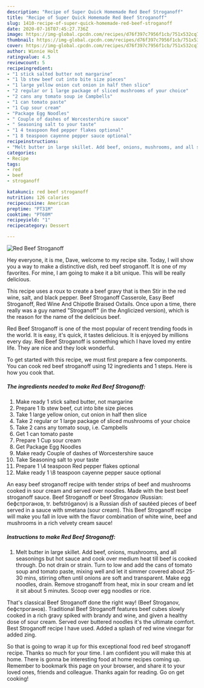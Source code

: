 ```yaml
---
description: "Recipe of Super Quick Homemade Red Beef Stroganoff"
title: "Recipe of Super Quick Homemade Red Beef Stroganoff"
slug: 1410-recipe-of-super-quick-homemade-red-beef-stroganoff
date: 2020-07-16T07:45:27.736Z
image: https://img-global.cpcdn.com/recipes/d76f397c7956f1cb/751x532cq70/red-beef-stroganoff-recipe-main-photo.jpg
thumbnail: https://img-global.cpcdn.com/recipes/d76f397c7956f1cb/751x532cq70/red-beef-stroganoff-recipe-main-photo.jpg
cover: https://img-global.cpcdn.com/recipes/d76f397c7956f1cb/751x532cq70/red-beef-stroganoff-recipe-main-photo.jpg
author: Winnie Holt
ratingvalue: 4.5
reviewcount: 5
recipeingredient:
- "1 stick salted butter not margarine"
- "1 lb stew beef cut into bite size pieces"
- "1 large yellow onion cut onion in half then slice"
- "2 regular or 1 large package of sliced mushrooms of your choice"
- "2 cans any tomato soup ie Campbells"
- "1 can tomato paste"
- "1 Cup sour cream"
- "Package Egg Noodles"
- " Couple of dashes of Worcestershire sauce"
- " Seasoning salt to your taste"
- "1 4 teaspoon Red pepper flakes optional"
- "1 8 teaspoon cayenne pepper sauce optional"
recipeinstructions:
- "Melt butter in large skillet. Add beef, onions, mushrooms, and all seasonings but hot sauce and cook over medium heat till beef is cooked through. Do not drain or strain. Turn to low and add the cans of tomato soup and tomato paste, mixing well and let it simmer covered about 25-30 mins, stirring often until onions are soft and transparent. Make egg noodles, drain. Remove stroganoff from heat, mix in sour cream and let it sit about 5 minutes. Scoop over egg noodles or rice."
categories:
- Recipe
tags:
- red
- beef
- stroganoff

katakunci: red beef stroganoff 
nutrition: 126 calories
recipecuisine: American
preptime: "PT31M"
cooktime: "PT60M"
recipeyield: "1"
recipecategory: Dessert

---
```



![Red Beef Stroganoff](https://img-global.cpcdn.com/recipes/d76f397c7956f1cb/751x532cq70/red-beef-stroganoff-recipe-main-photo.jpg)

Hey everyone, it is me, Dave, welcome to my recipe site. Today, I will show you a way to make a distinctive dish, red beef stroganoff. It is one of my favorites. For mine, I am going to make it a bit unique. This will be really delicious.

This recipe uses a roux to create a beef gravy that is then Stir in the red wine, salt, and black pepper. Beef Stroganoff Casserole, Easy Beef Stroganoff, Red Wine And Chipotle Braised Oxtails. Once upon a time, there really was a guy named &#34;Stroganoff&#34; (in the Anglicized version), which is the reason for the name of the delicious beef.

Red Beef Stroganoff is one of the most popular of recent trending foods in the world. It is easy, it's quick, it tastes delicious. It is enjoyed by millions every day. Red Beef Stroganoff is something which I have loved my entire life. They are nice and they look wonderful.


To get started with this recipe, we must first prepare a few components. You can cook red beef stroganoff using 12 ingredients and 1 steps. Here is how you cook that.

<!--inarticleads1-->

##### The ingredients needed to make Red Beef Stroganoff:

1. Make ready 1 stick salted butter, not margarine
1. Prepare 1 lb stew beef, cut into bite size pieces
1. Take 1 large yellow onion, cut onion in half then slice
1. Take 2 regular or 1 large package of sliced mushrooms of your choice
1. Take 2 cans any tomato soup, i.e. Campbells
1. Get 1 can tomato paste
1. Prepare 1 Cup sour cream
1. Get Package Egg Noodles
1. Make ready  Couple of dashes of Worcestershire sauce
1. Take  Seasoning salt to your taste
1. Prepare 1 \4 teaspoon Red pepper flakes optional
1. Make ready 1 \8 teaspoon cayenne pepper sauce optional


An easy beef stroganoff recipe with tender strips of beef and mushrooms cooked in sour cream and served over noodles. Made with the best beef stroganoff sauce. Beef Stroganoff or beef Stroganov (Russian: бефстроганов, tr. befstróganov) is a Russian dish of sautéed pieces of beef served in a sauce with smetana (sour cream). This Beef Stroganoff recipe will make you fall in love with the flavor combination of white wine, beef and mushrooms in a rich velvety cream sauce! 

<!--inarticleads2-->

##### Instructions to make Red Beef Stroganoff:

1. Melt butter in large skillet. Add beef, onions, mushrooms, and all seasonings but hot sauce and cook over medium heat till beef is cooked through. Do not drain or strain. Turn to low and add the cans of tomato soup and tomato paste, mixing well and let it simmer covered about 25-30 mins, stirring often until onions are soft and transparent. Make egg noodles, drain. Remove stroganoff from heat, mix in sour cream and let it sit about 5 minutes. Scoop over egg noodles or rice.


That&#39;s classical Beef Stroganoff done the right way! (Beef Stroganov, бефстроганов). Traditional Beef Stroganoff features beef cubes slowly cooked in a rich gravy spiked with brandy and wine, and given a healthy dose of sour cream. Served over buttered noodles it&#39;s the ultimate comfort. Best Stroganoff recipe I have used. Added a splash of red wine vinegar for added zing. 

So that is going to wrap it up for this exceptional food red beef stroganoff recipe. Thanks so much for your time. I am confident you will make this at home. There is gonna be interesting food at home recipes coming up. Remember to bookmark this page on your browser, and share it to your loved ones, friends and colleague. Thanks again for reading. Go on get cooking!
